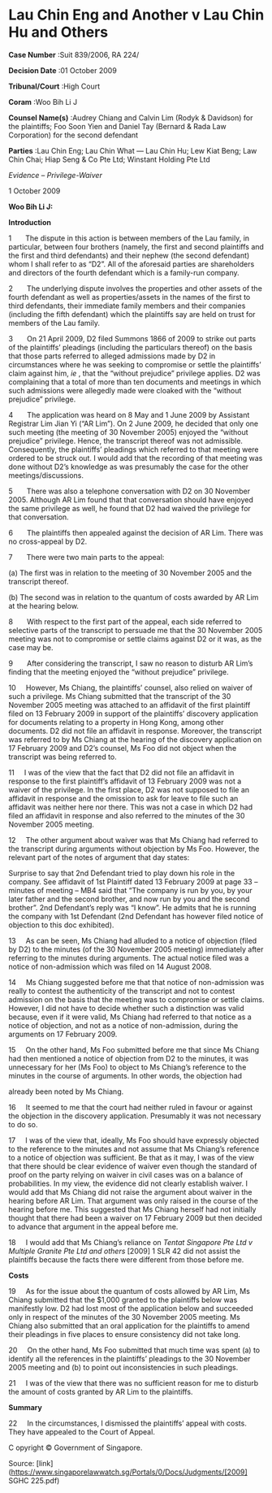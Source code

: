# Lau Chin Eng and Another v Lau Chin Hu and Others 



**Case Number** :Suit 839/2006, RA 224/ 

**Decision Date** :01 October 2009 

**Tribunal/Court** :High Court 

**Coram** :Woo Bih Li J 

**Counsel Name(s)** :Audrey Chiang and Calvin Lim (Rodyk & Davidson) for the plaintiffs; Foo Soon Yien and Daniel Tay (Bernard & Rada Law Corporation) for the second defendant 

**Parties** :Lau Chin Eng; Lau Chin What — Lau Chin Hu; Lew Kiat Beng; Law Chin Chai; Hiap Seng & Co Pte Ltd; Winstant Holding Pte Ltd 

_Evidence_ – _Privilege-Waiver_ 

1 October 2009 

**Woo Bih Li J:** 

**Introduction** 

1       The dispute in this action is between members of the Lau family, in particular, between four brothers (namely, the first and second plaintiffs and the first and third defendants) and their nephew (the second defendant) whom I shall refer to as “D2”. All of the aforesaid parties are shareholders and directors of the fourth defendant which is a family-run company. 

2       The underlying dispute involves the properties and other assets of the fourth defendant as well as properties/assets in the names of the first to third defendants, their immediate family members and their companies (including the fifth defendant) which the plaintiffs say are held on trust for members of the Lau family. 

3       On 21 April 2009, D2 filed Summons 1866 of 2009 to strike out parts of the plaintiffs’ pleadings (including the particulars thereof) on the basis that those parts referred to alleged admissions made by D2 in circumstances where he was seeking to compromise or settle the plaintiffs’ claim against him, _ie_ , that the “without prejudice” privilege applies. D2 was complaining that a total of more than ten documents and meetings in which such admissions were allegedly made were cloaked with the “without prejudice” privilege. 

4       The application was heard on 8 May and 1 June 2009 by Assistant Registrar Lim Jian Yi (“AR Lim”). On 2 June 2009, he decided that only one such meeting (the meeting of 30 November 2005) enjoyed the “without prejudice” privilege. Hence, the transcript thereof was not admissible. Consequently, the plaintiffs’ pleadings which referred to that meeting were ordered to be struck out. I would add that the recording of that meeting was done without D2’s knowledge as was presumably the case for the other meetings/discussions. 

5       There was also a telephone conversation with D2 on 30 November 2005. Although AR Lim found that that conversation should have enjoyed the same privilege as well, he found that D2 had waived the privilege for that conversation. 

6       The plaintiffs then appealed against the decision of AR Lim. There was no cross-appeal by D2. 


7       There were two main parts to the appeal: 

 (a) The first was in relation to the meeting of 30 November 2005 and the transcript thereof. 

 (b) The second was in relation to the quantum of costs awarded by AR Lim at the hearing below. 

8       With respect to the first part of the appeal, each side referred to selective parts of the transcript to persuade me that the 30 November 2005 meeting was not to compromise or settle claims against D2 or it was, as the case may be. 

9       After considering the transcript, I saw no reason to disturb AR Lim’s finding that the meeting enjoyed the “without prejudice” privilege. 

10     However, Ms Chiang, the plaintiffs’ counsel, also relied on waiver of such a privilege. Ms Chiang submitted that the transcript of the 30 November 2005 meeting was attached to an affidavit of the first plaintiff filed on 13 February 2009 in support of the plaintiffs’ discovery application for documents relating to a property in Hong Kong, among other documents. D2 did not file an affidavit in response. Moreover, the transcript was referred to by Ms Chiang at the hearing of the discovery application on 17 February 2009 and D2’s counsel, Ms Foo did not object when the transcript was being referred to. 

11     I was of the view that the fact that D2 did not file an affidavit in response to the first plaintiff’s affidavit of 13 February 2009 was not a waiver of the privilege. In the first place, D2 was not supposed to file an affidavit in response and the omission to ask for leave to file such an affidavit was neither here nor there. This was not a case in which D2 had filed an affidavit in response and also referred to the minutes of the 30 November 2005 meeting. 

12     The other argument about waiver was that Ms Chiang had referred to the transcript during arguments without objection by Ms Foo. However, the relevant part of the notes of argument that day states: 

 Surprise to say that 2nd Defendant tried to play down his role in the company. See affidavit of 1st Plaintiff dated 13 February 2009 at page 33 – minutes of meeting – MB4 said that “The company is run by you, by your later father and the second brother, and now run by you and the second brother”. 2nd Defendant’s reply was “I know”. He admits that he is running the company with 1st Defendant (2nd Defendant has however filed notice of objection to this doc exhibited). 

13     As can be seen, Ms Chiang had alluded to a notice of objection (filed by D2) to the minutes (of the 30 November 2005 meeting) immediately after referring to the minutes during arguments. The actual notice filed was a notice of non-admission which was filed on 14 August 2008. 

14     Ms Chiang suggested before me that that notice of non-admission was really to contest the authenticity of the transcript and not to contest admission on the basis that the meeting was to compromise or settle claims. However, I did not have to decide whether such a distinction was valid because, even if it were valid, Ms Chiang had referred to that notice as a notice of objection, and not as a notice of non-admission, during the arguments on 17 February 2009. 

15     On the other hand, Ms Foo submitted before me that since Ms Chiang had then mentioned a notice of objection from D2 to the minutes, it was unnecessary for her (Ms Foo) to object to Ms Chiang’s reference to the minutes in the course of arguments. In other words, the objection had 


already been noted by Ms Chiang. 

16     It seemed to me that the court had neither ruled in favour or against the objection in the discovery application. Presumably it was not necessary to do so. 

17     I was of the view that, ideally, Ms Foo should have expressly objected to the reference to the minutes and not assume that Ms Chiang’s reference to a notice of objection was sufficient. Be that as it may, I was of the view that there should be clear evidence of waiver even though the standard of proof on the party relying on waiver in civil cases was on a balance of probabilities. In my view, the evidence did not clearly establish waiver. I would add that Ms Chiang did not raise the argument about waiver in the hearing before AR Lim. That argument was only raised in the course of the hearing before me. This suggested that Ms Chiang herself had not initially thought that there had been a waiver on 17 February 2009 but then decided to advance that argument in the appeal before me. 

18     I would add that Ms Chiang’s reliance on _Tentat Singapore Pte Ltd v Multiple Granite Pte Ltd and others_ <span class="citation">[2009] 1 SLR 42</span> did not assist the plaintiffs because the facts there were different from those before me. 

**Costs** 

19     As for the issue about the quantum of costs allowed by AR Lim, Ms Chiang submitted that the $1,000 granted to the plaintiffs below was manifestly low. D2 had lost most of the application below and succeeded only in respect of the minutes of the 30 November 2005 meeting. Ms Chiang also submitted that an oral application for the plaintiffs to amend their pleadings in five places to ensure consistency did not take long. 

20     On the other hand, Ms Foo submitted that much time was spent (a) to identify all the references in the plaintiffs’ pleadings to the 30 November 2005 meeting and (b) to point out inconsistencies in such pleadings. 

21     I was of the view that there was no sufficient reason for me to disturb the amount of costs granted by AR Lim to the plaintiffs. 

**Summary** 

22     In the circumstances, I dismissed the plaintiffs’ appeal with costs. They have appealed to the Court of Appeal. 

 C opyright © Government of Singapore. 


Source: [link](https://www.singaporelawwatch.sg/Portals/0/Docs/Judgments/[2009] SGHC 225.pdf)
